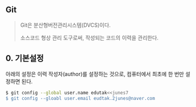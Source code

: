 ## Git

> Git은 분산형버전관리시스템(DVCS)이다.
>
> 소스코드 형상 관리 도구로써, 작성되는 코드의 이력을 관리한다.

## 0. 기본설정

아래의 설정은 이력 작성자(author)를 설정하는 것으로, 컴퓨터에서 최초에 한 번만 설정하면 된다.

```bash
$ git config --global user.name edutak<<junes7
$ git config --gloabl user.email eudtak.2junes@naver.com
```

